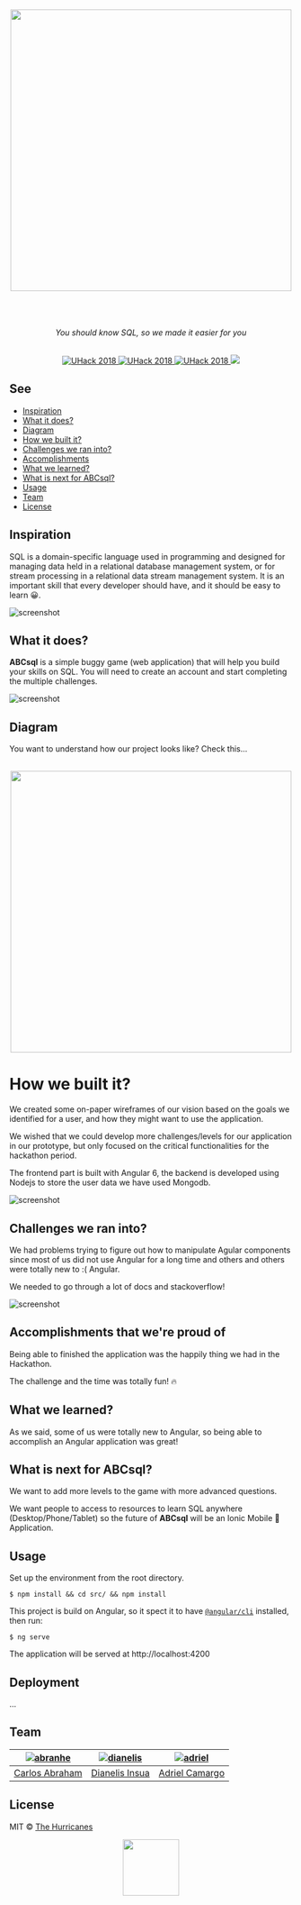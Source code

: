 <div align="center" id="top">
	<br>
	<br>
	<img width="500" src="src/assets/logo.svg">
	<br>
	<br>
	<br>
	<br>

<p align="center">
  <i>You should know SQL, so we made it easier for you</i>
</p>
<br>

<a href="https://UHack.miami/">
	<img src="https://hackathon.badge.pw/uhack/2018" alt="UHack 2018">
</a>
<a href="https://github.com/thehurricanes/abcsql">
	<img src="https://img.shields.io/github/contributors/thehurricanes/abcsql.svg" alt="UHack 2018">
</a>
<a href="https://github.com/thehurricanes/abcsql">
	<img src="https://img.shields.io/github/languages/top/thehurricanes/abcsql.svg" alt="UHack 2018">
</a>
<a href="https://github.com/thehurricanes/abcsql">
	<img src="https://img.shields.io/badge/Build%20with-Angular-critical?logo=angular">
</a>

</div>

## See

- [Inspiration](#inspiration)
- [What it does?](#what-it-does)
- [Diagram](#diagram)
- [How we built it?](#how-we-built-it)
- [Challenges we ran into?](#challenges-we-ran-into)
- [Accomplishments](#accomplishments)
- [What we learned?](#what-we-learned)
- [What is next for ABCsql?](#what-is-next-for-abcsql)
- [Usage](#usage)
- [Team](#team)
- [License](#license)

## Inspiration

SQL is a domain-specific language used in programming and designed for managing data held in a relational database management system, or for stream processing in a relational data stream management system. It is an important skill that every developer should have, and it should be easy to learn 😀.

![screenshot](./images/screenshot.png)

## What it does?

**ABCsql** is a simple buggy game (web application) that will help you build your skills on SQL. You will need to create an account and start completing the multiple challenges.

![screenshot](./images/1.png)


## Diagram

You want to understand how our project looks like? Check this...

<p align="center">
	<br>
	<img width="500" src="./images/diagram.svg">
	<br>
</p>

# How we built it?

We created some on-paper wireframes of our vision based on the goals we identified for a user, and how they might want to use the application.

We wished that we could develop more challenges/levels for our application in our prototype, but only focused on the critical functionalities for the hackathon period.

 The frontend part is built with Angular 6, the backend is developed using Nodejs to store the user data we have used Mongodb.

![screenshot](./images/2.png)

## Challenges we ran into?

We had problems trying to figure out how to manipulate Agular components since  most of us did not use Angular for a long time and others and others were totally new to :( Angular.

We needed to go through a lot of docs and stackoverflow!

![screenshot](./images/4.png)

## Accomplishments that we're proud of

Being able to finished the application was the happily thing we had in the Hackathon.

The challenge and the time was totally fun! 🔥

## What we learned?

As we said, some of us were totally new to Angular, so being able to accomplish an Angular application was great!

## What is next for ABCsql?

We want to add more levels to the game with more advanced questions.

We want people to access to resources to learn SQL anywhere (Desktop/Phone/Tablet) so the future of **ABCsql** will be an Ionic Mobile 📱 Application.

## Usage

Set up the environment from the root directory.

```
$ npm install && cd src/ && npm install
```

This project is build on Angular, so it spect it to have [`@angular/cli`](https://npmjs.org/@angular/cli) installed, then run:

```
$ ng serve
```

The application will be served at http://localhost:4200

## Deployment

...

## Team

|[![abranhe][abranhe-img]][abranhe]| [![dianelis][dianelis-img]][dianelis]| [![adriel][adriel-img]][adriel]|
| :-: | :-: | :-: |
| [Carlos Abraham][abranhe] | [Dianelis Insua][dianelis] | [Adriel Camargo][adriel] |

## License

MIT © [The Hurricanes](https://github.com/thehurricanes)

<div align="center">
	<a href="https://github.com/thehurricanes/abcsql">
		<img src="src/assets/logo.svg" width="100px">
	</a>
  <br>
</div>

<!-- Maintainers -->
[abranhe-img]: https://avatars2.githubusercontent.com/u/21347264?s=70
[dianelis-img]: https://avatars2.githubusercontent.com/u/25069386?s=70
[adriel-img]: https://avatars2.githubusercontent.com/u/36480978?s=70
[abranhe]: https://github.com/abranhe
[dianelis]: https://github.com/dianelis
[adriel]: https://github.com/adriel1221
